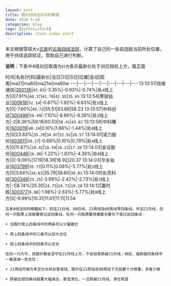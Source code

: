 ```yaml
---
layout: post
title: 股价四线法则实时数据
date: 2020-5-10
categories: blog
tags: [python,stock]
description: stock index alert
---
```



本文根据雪球大v[古泉](https://xueqiu.com/u/7148646888)的[古泉四线法则](https://xueqiu.com/7148646888/130498192)，计算了自己的一些自选股当前所处位置，用于持续追踪验证，帮助自己进行判断。

**说明**：下表中4线对应取值为`红色`表示最新价处于对应指标上方，属正面

时间|名称|代码|最新价|当日|3日|5日|位置|变动|距离|ma21|ma60|ma21w|ma60w
---|---|---|---|---|---|---|---|---
13:13:51|信维通信|[300136](https://xueqiu.com/S/SZ300136)|`43.03`|-3.35%|-0.93%|-0.74%|处`4`线上方|0|7.91%|`40.37`|`41.70`|`42.55`|`35.65`
13:13:54|寒锐钴业|[300618](https://xueqiu.com/S/SZ300618)|`52.14`|-0.87%|-1.92%|-6.63%|处`1`线上方|0|-7.60%|`49.72`|55.51|63.66|58.23
13:13:57|中科创达|[300496](https://xueqiu.com/S/SZ300496)|`58.99`|-7.10%|-8.66%|-8.39%|处`2`线上方|-2|8.36%|59.18|60.53|`58.41`|`43.62`
13:13:59|中科曙光|[603019](https://xueqiu.com/S/SH603019)|`40.24`|0.10%|1.86%|-1.44%|处`4`线上方|0|23.83%|`35.29`|`34.07`|`32.92`|`28.57`
13:14:01|诺力股份|[603611](https://xueqiu.com/S/SH603611)|`20.27`|-0.69%|0.10%|0.79%|处`4`线上方|0|11.67%|`18.42`|`18.59`|`18.23`|`17.38`
13:14:03|金证股份|[600446](https://xueqiu.com/S/SH600446)|`16.96`|-1.22%|-1.83%|-4.36%|处`0`线上方|0|-9.06%|17.19|18.39|18.92|20.37
13:14:03|华友钴业|[603799](https://xueqiu.com/S/SH603799)|`35.73`|0.11%|0.08%|-5.77%|处`2`线上方|0|3.64%|`34.63`|35.79|38.60|`30.03`
13:14:09|长亮科技|[300348](https://xueqiu.com/S/SZ300348)|`25.25`|-3.99%|-2.42%|-2.73%|处`3`线上方|-1|8.74%|25.30|`24.75`|`24.71`|`19.28`
13:14:12|赢时胜|[300377](https://xueqiu.com/S/SZ300377)|`9.88`|-1.98%|-2.63%|-5.77%|处`0`线上方|0|-9.99%|10.31|11.01|11.11|11.54

```
古泉4线法则的精髓如下。抓住21日线、60日线、21周线及60周线等四条线，外加21月线，任何一只股票上涨都要穿过这四条线，任何一只股票要想爆雷也要先下穿过这四条线：

+ 当股价爬上四条线中的两条可以少量建仓

+ 爬上四条线中的三条可以加大仓位

+ 爬上四条线中的四条可以全仓

任何一只大牛，其股价都会坚守在21月线上方，不会轻易跌破21月线；相反，每跌破四条线中一条就减一些仓位：

+ 21周线可做为多空分水岭及警戒线，股价在21周线及60周线下方就要十分慎重，多看少做

+ 跌破全部四条线就要大幅减仓，甚至清仓，一旦跌破21月线，清仓观望
```